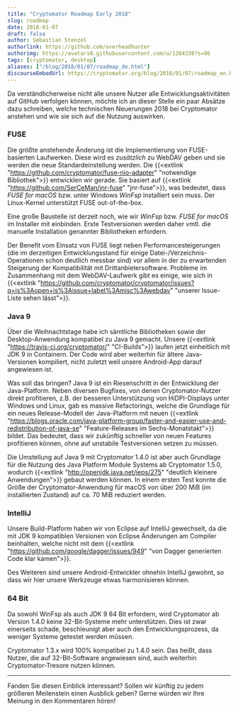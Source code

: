 ```yaml
---
title: "Cryptomator Roadmap Early 2018"
slug: roadmap
date: 2018-01-07
draft: false
author: Sebastian Stenzel
authorlink: https://github.com/overheadhunter
authorimg: https://avatars0.githubusercontent.com/u/1204330?s=96
tags: [cryptomator, desktop]
aliases: ["/blog/2018/01/07/roadmap_de.html"]
discourseEmbedUrl: https://cryptomator.org/blog/2018/01/07/roadmap_en.html
---
```

Da verständlicherweise nicht alle unsere Nutzer alle Entwicklungsaktivitäten auf GitHub verfolgen können, möchte ich an dieser Stelle ein paar Absätze dazu schreiben, welche technischen Neuerungen 2018 bei Cryptomator anstehen und wie sie sich auf die Nutzung auswirken.

### FUSE
Die größte anstehende Änderung ist die Implementierung von FUSE-basierten Laufwerken. Diese wird es _zusätzlich_ zu WebDAV geben und sie werden die neue Standardeinstellung werden. Die {{<extlink "https://github.com/cryptomator/fuse-nio-adapter" "notwendige Bibliothek">}} entwicklen wir gerade. Sie basiert auf {{<extlink "https://github.com/SerCeMan/jnr-fuse" "jnr-fuse">}}, was bedeutet, dass _FUSE for macOS_ bzw. unter Windows _WinFsp_ installiert sein muss. Der Linux-Kernel unterstützt FUSE out-of-the-box.

Eine große Baustelle ist derzeit noch, wie wir _WinFsp_ bzw. _FUSE for macOS_ im Installer mit einbinden. Erste Testversionen werden daher vmtl. die manuelle Installation genannter Bibliotheken erfordern.

Der Benefit vom Einsatz von FUSE liegt neben Performancesteigerungen (die im derzeitigen Entwicklungsstand für einige Datei-/Verzeichnis-Operationen schon deutlich messbar sind) vor allem in der zu erwartenden Steigerung der Kompatibilität mit Drittanbietersoftware. Probleme im Zusammenhang mit dem WebDAV-Laufwerk gibt es einige, wie sich in {{<extlink "https://github.com/cryptomator/cryptomator/issues?q=is%3Aopen+is%3Aissue+label%3Amisc%3Awebdav" "unserer Issue-Liste sehen lässt">}}.

### Java 9
Über die Weihnachtstage habe ich sämtliche Bibliotheken sowie der Desktop-Anwendung kompatibel zu Java 9 gemacht. Unsere {{<extlink "https://travis-ci.org/cryptomator/" "CI-Builds">}} laufen jetzt einheitlich mit JDK 9 in Containern. Der Code wird aber weiterhin für ältere Java-Versionen kompiliert, nicht zuletzt weil unsere Android-App darauf angewiesen ist.

Was soll das bringen? Java 9 ist ein Riesenschritt in der Entwicklung der Java-Platform. Neben diversen Bugfixes, von denen Cryptomator-Nutzer direkt profitieren, z.B. der besseren Unterstützung von HiDPI-Displays unter Windows und Linux, gab es massive Refactorings, welche die Grundlage für ein neues Release-Modell der Java-Platform mit neuen {{<extlink "https://blogs.oracle.com/java-platform-group/faster-and-easier-use-and-redistribution-of-java-se" "Feature-Releases im Sechs-Monatstakt">}} bildet. Das bedeutet, dass wir zukünftig schneller von neuen Features profitieren können, ohne auf unstabile Testversionen setzen zu müssen.

Die Umstellung auf Java 9 mit Cryptomator 1.4.0 ist aber auch Grundlage für die Nutzung des Java Platform Module Systems ab Cryptomator 1.5.0, wodurch {{<extlink "http://openjdk.java.net/jeps/275" "deutlich kleinere Anwendungen">}} gebaut werden können. In einem ersten Test konnte die Größe der Cryptomator-Anwendung für macOS von über 200 MiB (im installierten Zustand) auf ca. 70 MiB reduziert werden.

### IntelliJ
Unsere Build-Platform haben wir von Eclipse auf IntelliJ gewechselt, da die mit JDK 9 kompatiblen Versionen von Eclipse Änderungen am Compiler beinhalten, welche nicht mit dem {{<extlink "https://github.com/google/dagger/issues/949" "von Dagger generierten Code klar kamen">}}.

Des Weiteren sind unsere Android-Entwickler ohnehin IntelliJ gewohnt, so dass wir hier unsere Werkzeuge etwas harmonisieren können.

### 64 Bit
Da sowohl WinFsp als auch JDK 9 64 Bit erfordern, wird Cryptomator ab Version 1.4.0 keine 32-Bit-Systeme mehr unterstützen. Dies ist zwar einerseits schade, beschleunigt aber auch den Entwicklungsprozess, da weniger Systeme getestet werden müssen.

Cryptomator 1.3.x wird 100% kompatibel zu 1.4.0 sein. Das heißt, dass Nutzer, die auf 32-Bit-Software angewiesen sind, auch weiterhin Cryptomator-Tresore nutzen können.

---

Fanden Sie diesen Einblick interessant? Sollen wir künftig zu jedem größeren Meilenstein einen Ausblick geben? Gerne würden wir Ihre Meinung in den Kommentaren hören!
